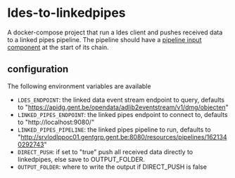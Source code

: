 # ldes-to-linkedpipes

A docker-compose project that run a ldes client and pushes received data to a linked pipes pipeline. The pipeline should have a [pipeline input component](https://etl.linkedpipes.com/components/e-pipelineinput) at the start of its chain.

## configuration
The following environment variables are available
 
 * `LDES_ENDPOINT`: the linked data event stream endpoint to query, defaults to "https://apidg.gent.be/opendata/adlib2eventstream/v1/dmg/objecten"
 * `LINKED_PIPES_ENDPOINT`: the linked pipes endpoint to connect to, defaults to "http://localhost:9080/"
 * `LINKED_PIPES_PIPELINE`: the linked pipes pipeline to run, defaults to "http://srvlodlppoc01.gentgrp.gent.be:8080/resources/pipelines/1621340292743"
 * `DIRECT_PUSH`: if set to "true" push all received data directly to linkedpipes, else save to OUTPUT_FOLDER. 
 * `OUTPUT_FOLDER`: where to write the output if DIRECT_PUSH is false
 

